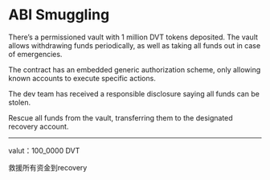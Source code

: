 # ABI Smuggling

There’s a permissioned vault with 1 million DVT tokens deposited. The vault allows withdrawing funds periodically, as well as taking all funds out in case of emergencies.

The contract has an embedded generic authorization scheme, only allowing known accounts to execute specific actions.

The dev team has received a responsible disclosure saying all funds can be stolen.

Rescue all funds from the vault, transferring them to the designated recovery account.

---

valut：100_0000 DVT

救援所有资金到recovery